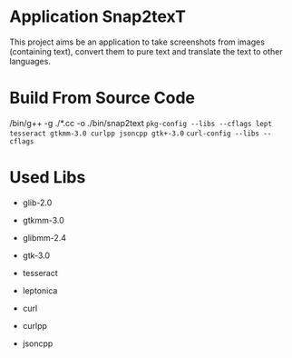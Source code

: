 # Application Snap2texT

This project aims be an application to take screenshots from images (containing text), convert them to pure text and translate the text to other languages.



# Build From Source Code

/bin/g++ -g ./*.cc -o ./bin/snap2text `pkg-config --libs --cflags lept tesseract gtkmm-3.0 curlpp jsoncpp gtk+-3.0` `curl-config --libs --cflags`



# Used Libs

- glib-2.0

- gtkmm-3.0

- glibmm-2.4

- gtk-3.0

- tesseract

- leptonica

- curl

- curlpp

- jsoncpp
